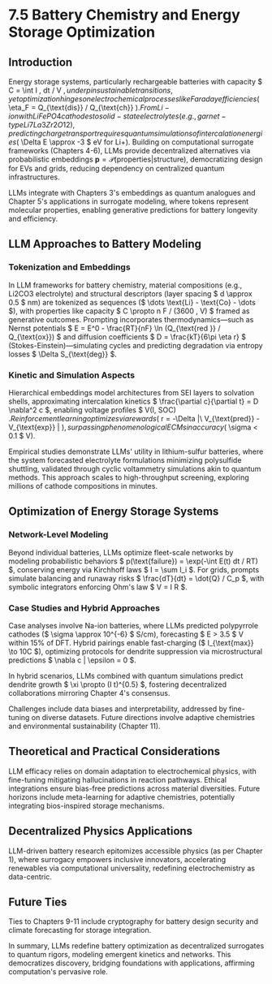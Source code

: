 # 7.5 Battery Chemistry and Energy Storage Optimization

## Introduction

Energy storage systems, particularly rechargeable batteries with capacity $ C = \int I \, dt / V $, underpin sustainable transitions, yet optimization hinges on electrochemical processes like Faraday efficiencies ($ \eta_F = Q_{\text{dis}} / Q_{\text{ch}} $). From Li-ion with LiFePO4 cathodes to solid-state electrolytes (e.g., garnet-type Li7La3Zr2O12), predicting charge transport requires quantum simulations of intercalation energies ($ \Delta E \approx -3 $ eV for Li+). Building on computational surrogate frameworks (Chapters 4-6), LLMs provide decentralized alternatives via probabilistic embeddings $\mathbf{p} = \mathcal{P}(\text{properties} | \text{structure})$, democratizing design for EVs and grids, reducing dependency on centralized quantum infrastructures.

LLMs integrate with Chapters 3's embeddings as quantum analogues and Chapter 5's applications in surrogate modeling, where tokens represent molecular properties, enabling generative predictions for battery longevity and efficiency.

## LLM Approaches to Battery Modeling

### Tokenization and Embeddings

In LLM frameworks for battery chemistry, material compositions (e.g., Li2CO3 electrolyte) and structural descriptors (layer spacing $ d \approx 0.5 $ nm) are tokenized as sequences ($ \dots \text{Li} - \text{Co} - \dots $), with properties like capacity $ C \propto n F / (3600 \, V) $ framed as generative outcomes. Prompting incorporates thermodynamics—such as Nernst potentials $ E = E^0 - \frac{RT}{nF} \ln (Q_{\text{red }} / Q_{\text{ox}}) $ and diffusion coefficients $ D = \frac{kT}{6\pi \eta r} $ (Stokes-Einstein)—simulating cycles and predicting degradation via entropy losses $ \Delta S_{\text{deg}} $.

### Kinetic and Simulation Aspects

Hierarchical embeddings model architectures from SEI layers to solvation shells, approximating intercalation kinetics $ \frac{\partial c}{\partial t} = D \nabla^2 c $, enabling voltage profiles $ V(I, SOC) $. Reinforcement learning optimizes via rewards ($ r = -\Delta |\ V_{\text{pred}} - V_{\text{exp}} | $), surpassing phenomenological ECMs in accuracy ($ \sigma < 0.1 $ V).

Empirical studies demonstrate LLMs' utility in lithium-sulfur batteries, where the system forecasted electrolyte formulations minimizing polysulfide shuttling, validated through cyclic voltammetry simulations akin to quantum methods. This approach scales to high-throughput screening, exploring millions of cathode compositions in minutes.

## Optimization of Energy Storage Systems

### Network-Level Modeling

Beyond individual batteries, LLMs optimize fleet-scale networks by modeling probabilistic behaviors $ p(\text{failure}) = \exp(-\int E(t) dt / RT) $, conserving energy via Kirchhoff laws $ I = \sum I_i $. For grids, prompts simulate balancing and runaway risks $ \frac{dT}{dt} = \dot{Q} / C_p $, with symbolic integrators enforcing Ohm's law $ V = I R $.

### Case Studies and Hybrid Approaches

Case analyses involve Na-ion batteries, where LLMs predicted polypyrrole cathodes ($ \sigma \approx 10^{-6} $ S/cm), forecasting $ E > 3.5 $ V within 15% of DFT. Hybrid pairings enable fast-charging ($ I_{\text{max}} \to 10C $), optimizing protocols for dendrite suppression via microstructural predictions $ \nabla c \| \epsilon = 0 $.

In hybrid scenarios, LLMs combined with quantum simulations predict dendrite growth $ \xi \propto (I t)^{0.5} $, fostering decentralized collaborations mirroring Chapter 4's consensus.

Challenges include data biases and interpretability, addressed by fine-tuning on diverse datasets. Future directions involve adaptive chemistries and environmental sustainability (Chapter 11).

## Theoretical and Practical Considerations

LLM efficacy relies on domain adaptation to electrochemical physics, with fine-tuning mitigating hallucinations in reaction pathways. Ethical integrations ensure bias-free predictions across material diversities. Future horizons include meta-learning for adaptive chemistries, potentially integrating bios-inspired storage mechanisms.

## Decentralized Physics Applications

LLM-driven battery research epitomizes accessible physics (as per Chapter 1), where surrogacy empowers inclusive innovators, accelerating renewables via computational universality, redefining electrochemistry as data-centric.

## Future Ties

Ties to Chapters 9-11 include cryptography for battery design security and climate forecasting for storage integration.

In summary, LLMs redefine battery optimization as decentralized surrogates to quantum rigors, modeling emergent kinetics and networks. This democratizes discovery, bridging foundations with applications, affirming computation's pervasive role.

